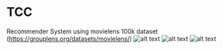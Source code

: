 # TCC
Recommender System using movielens 100k dataset (https://grouplens.org/datasets/movielens/)
![alt text](http://lukascivil.com.br/githubimages/TCC/Figure_1.png)
![alt text](http://lukascivil.com.br/githubimages/TCC/Figure_2.png)
![alt text](http://lukascivil.com.br/githubimages/TCC/Figure_3.png)
